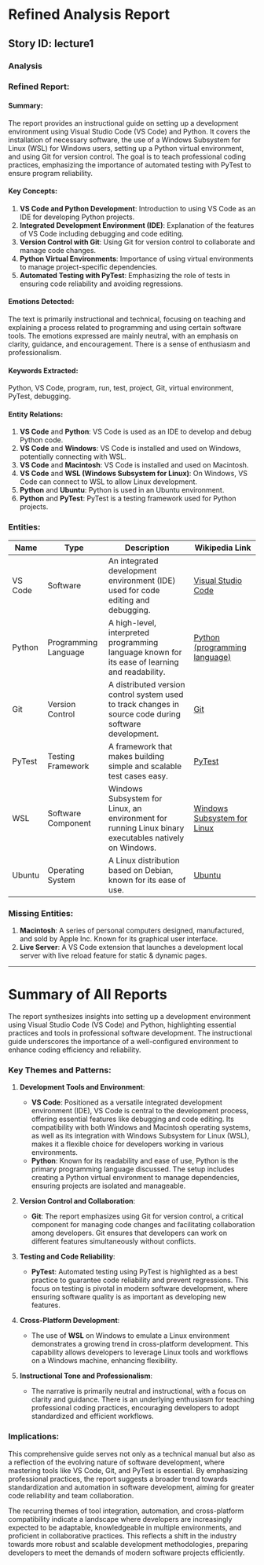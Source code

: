 # Refined Analysis Report

## Story ID: lecture1

### Analysis

### Refined Report:

#### Summary:
The report provides an instructional guide on setting up a development environment using Visual Studio Code (VS Code) and Python. It covers the installation of necessary software, the use of a Windows Subsystem for Linux (WSL) for Windows users, setting up a Python virtual environment, and using Git for version control. The goal is to teach professional coding practices, emphasizing the importance of automated testing with PyTest to ensure program reliability.

#### Key Concepts:
1. **VS Code and Python Development**: Introduction to using VS Code as an IDE for developing Python projects.
2. **Integrated Development Environment (IDE)**: Explanation of the features of VS Code including debugging and code editing.
3. **Version Control with Git**: Using Git for version control to collaborate and manage code changes.
4. **Python Virtual Environments**: Importance of using virtual environments to manage project-specific dependencies.
5. **Automated Testing with PyTest**: Emphasizing the role of tests in ensuring code reliability and avoiding regressions.

#### Emotions Detected:
The text is primarily instructional and technical, focusing on teaching and explaining a process related to programming and using certain software tools. The emotions expressed are mainly neutral, with an emphasis on clarity, guidance, and encouragement. There is a sense of enthusiasm and professionalism.

#### Keywords Extracted:
Python, VS Code, program, run, test, project, Git, virtual environment, PyTest, debugging.

#### Entity Relations:
1. **VS Code** and **Python**: VS Code is used as an IDE to develop and debug Python code.
2. **VS Code** and **Windows**: VS Code is installed and used on Windows, potentially connecting with WSL.
3. **VS Code** and **Macintosh**: VS Code is installed and used on Macintosh.
4. **VS Code** and **WSL (Windows Subsystem for Linux)**: On Windows, VS Code can connect to WSL to allow Linux development.
5. **Python** and **Ubuntu**: Python is used in an Ubuntu environment.
6. **Python** and **PyTest**: PyTest is a testing framework used for Python projects.

### Entities:

| Name       | Type                 | Description                                                                                          | Wikipedia Link                   |
|------------|----------------------|------------------------------------------------------------------------------------------------------|----------------------------------|
| VS Code    | Software             | An integrated development environment (IDE) used for code editing and debugging.                     | [Visual Studio Code](https://en.wikipedia.org/wiki/Visual_Studio_Code) |
| Python     | Programming Language | A high-level, interpreted programming language known for its ease of learning and readability.       | [Python (programming language)](https://en.wikipedia.org/wiki/Python_(programming_language)) |
| Git        | Version Control      | A distributed version control system used to track changes in source code during software development.| [Git](https://en.wikipedia.org/wiki/Git) |
| PyTest     | Testing Framework    | A framework that makes building simple and scalable test cases easy.                                 | [PyTest](https://en.wikipedia.org/wiki/Pytest) |
| WSL        | Software Component   | Windows Subsystem for Linux, an environment for running Linux binary executables natively on Windows. | [Windows Subsystem for Linux](https://en.wikipedia.org/wiki/Windows_Subsystem_for_Linux) |
| Ubuntu     | Operating System     | A Linux distribution based on Debian, known for its ease of use.                                     | [Ubuntu](https://en.wikipedia.org/wiki/Ubuntu) |

### Missing Entities:

1. **Macintosh**: A series of personal computers designed, manufactured, and sold by Apple Inc. Known for its graphical user interface.
2. **Live Server**: A VS Code extension that launches a development local server with live reload feature for static & dynamic pages.



---

# Summary of All Reports

The report synthesizes insights into setting up a development environment using Visual Studio Code (VS Code) and Python, highlighting essential practices and tools in professional software development. The instructional guide underscores the importance of a well-configured environment to enhance coding efficiency and reliability. 

### Key Themes and Patterns:

1. **Development Tools and Environment**:
   - **VS Code**: Positioned as a versatile integrated development environment (IDE), VS Code is central to the development process, offering essential features like debugging and code editing. Its compatibility with both Windows and Macintosh operating systems, as well as its integration with Windows Subsystem for Linux (WSL), makes it a flexible choice for developers working in various environments.
   - **Python**: Known for its readability and ease of use, Python is the primary programming language discussed. The setup includes creating a Python virtual environment to manage dependencies, ensuring projects are isolated and manageable.

2. **Version Control and Collaboration**:
   - **Git**: The report emphasizes using Git for version control, a critical component for managing code changes and facilitating collaboration among developers. Git ensures that developers can work on different features simultaneously without conflicts.

3. **Testing and Code Reliability**:
   - **PyTest**: Automated testing using PyTest is highlighted as a best practice to guarantee code reliability and prevent regressions. This focus on testing is pivotal in modern software development, where ensuring software quality is as important as developing new features.

4. **Cross-Platform Development**:
   - The use of **WSL** on Windows to emulate a Linux environment demonstrates a growing trend in cross-platform development. This capability allows developers to leverage Linux tools and workflows on a Windows machine, enhancing flexibility.

5. **Instructional Tone and Professionalism**:
   - The narrative is primarily neutral and instructional, with a focus on clarity and guidance. There is an underlying enthusiasm for teaching professional coding practices, encouraging developers to adopt standardized and efficient workflows.

### Implications:

This comprehensive guide serves not only as a technical manual but also as a reflection of the evolving nature of software development, where mastering tools like VS Code, Git, and PyTest is essential. By emphasizing professional practices, the report suggests a broader trend towards standardization and automation in software development, aiming for greater code reliability and team collaboration.

The recurring themes of tool integration, automation, and cross-platform compatibility indicate a landscape where developers are increasingly expected to be adaptable, knowledgeable in multiple environments, and proficient in collaborative practices. This reflects a shift in the industry towards more robust and scalable development methodologies, preparing developers to meet the demands of modern software projects efficiently.
